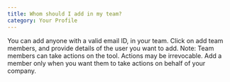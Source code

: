 ```yaml
---
title: Whom should I add in my team?
category: Your Profile
---
```

You can add anyone with a valid email ID, in your team. Click on add team members, and provide details of the user you want to add.
Note: Team members can take actions on the tool. Actions may be irrevocable. Add a member only when you want them to take actions on behalf of your company.
